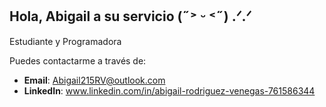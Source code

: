 ## Hola, Abigail a su servicio (˶˃ ᵕ ˂˶) .ᐟ.ᐟ


Estudiante y Programadora

Puedes contactarme a través de: 
- **Email**: Abigail215RV@outlook.com
- **LinkedIn**: www.linkedin.com/in/abigail-rodriguez-venegas-761586344

<!--
**Abyss215/Abyss215** is a ✨ _special_ ✨ repository because its `README.md` (this file) appears on your GitHub profile.

Here are some ideas to get you started:

- 🔭 I’m currently working on ...
- 🌱 I’m currently learning ...
- 👯 I’m looking to collaborate on ...
- 🤔 I’m looking for help with ...
- 💬 Ask me about ...
- 📫 How to reach me: ...
- 😄 Pronouns: ...
- ⚡ Fun fact: ...
-->
